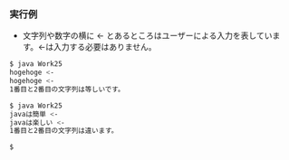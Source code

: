 ### 実行例

- 文字列や数字の横に <- とあるところはユーザーによる入力を表しています。<-は入力する必要はありません。

```sh
$ java Work25
hogehoge <-
hogehoge <-
1番目と2番目の文字列は等しいです。

$ java Work25
javaは簡単 <-
javaは楽しい <-
1番目と2番目の文字列は違います。

$
```

